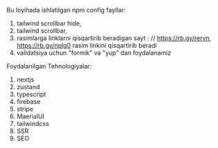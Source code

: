 Bu loyihada ishlatilgan npm config fayllar: 

1. tailwind scrollbar hide,
2. tailwind scrollbar,
3. rasimlarga linklarni qisqartirib beradigan sayt :
// https://rb.gy/rervn, https://rb.gy/nplg0 rasim linkini qisqartirib beradi
4. validatsiya uchun "formik" va "yup" dan foydalanamiz

Foydalanilgan Tehnologiyalar:
1. nextjs
2. zustand
3. typescript
4. firebase
5. stripe
6. MaerialUI
7. tailwindcss
8. SSR
9. SEO 

